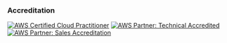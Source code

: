 ### Accreditation

<!--START_SECTION:badges-->
[![AWS Certified Cloud Practitioner](https://images.credly.com/size/80x80/images/00634f82-b07f-4bbd-a6bb-53de397fc3a6/image.png)](http://www.credly.com/badges/6a743814-3089-4077-9edb-fe7af0ce1d90 "AWS Certified Cloud Practitioner")
[![AWS Partner: Technical Accredited](https://images.credly.com/size/80x80/images/a253b994-caa6-4dd1-bf0e-434dd012b1f6/image.png)](http://www.credly.com/badges/cf78b8e8-3ed0-4ea9-a566-0ce11737b03d "AWS Partner: Technical Accredited")
[![AWS Partner: Sales Accreditation](https://images.credly.com/size/80x80/images/87df3ac8-1afb-4bdc-80ee-bef9f8cb65d6/image.png)](http://www.credly.com/badges/a44886e0-69dd-4950-be75-bf7808d8b6f2 "AWS Partner: Sales Accreditation")
<!--END_SECTION:badges-->
